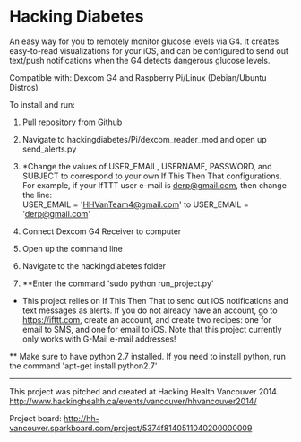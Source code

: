 Hacking Diabetes
===============

An easy way for you to remotely monitor glucose levels via G4. It creates easy-to-read visualizations for your iOS, and can be configured to send out text/push notifications when the G4 detects dangerous glucose levels.

Compatible with: Dexcom G4 and Raspberry Pi/Linux (Debian/Ubuntu Distros)


To install and run:

1. Pull repository from Github

2. Navigate to hackingdiabetes/Pi/dexcom_reader_mod and open up send_alerts.py

3. *Change the values of USER_EMAIL, USERNAME, PASSWORD, and SUBJECT to correspond to your own If This Then That configurations. For example, if your IfTTT user e-mail is derp@gmail.com, then change the line:  
USER_EMAIL = 'HHVanTeam4@gmail.com' to USER_EMAIL = 'derp@gmail.com'

4. Connect Dexcom G4 Receiver to computer

5. Open up the command line

6. Navigate to the hackingdiabetes folder

7. **Enter the command 'sudo python run_project.py'


* This project relies on If This Then That to send out iOS notifications and text messages as alerts. If you do not already have an account, go to https://ifttt.com, create an account, and create two recipes: one for email to SMS, and one for email to iOS. Note that this project currently only works with G-Mail e-mail addresses!

** Make sure to have python 2.7 installed.
If you need to install python, run the command 'apt-get install python2.7'

--------------
This project was pitched and created at Hacking Health Vancouver 2014.
http://www.hackinghealth.ca/events/vancouver/hhvancouver2014/

Project board: http://hh-vancouver.sparkboard.com/project/5374f8140511040200000009
